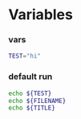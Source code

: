 # Variables

### vars
```sh
TEST="hi"
```

### default run
```sh
echo ${TEST}
echo ${FILENAME}
echo ${TITLE}
```
